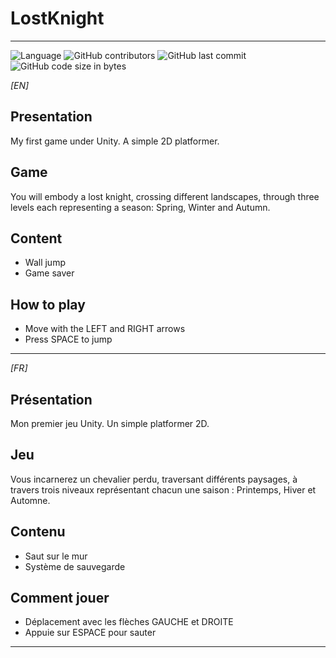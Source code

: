 # LostKnight

---

![Language](https://img.shields.io/badge/Language-c%23-%23239120.svg?style=for-the-badge?style=flat-square) ![GitHub contributors](https://img.shields.io/github/contributors/CreatibOfficiel/LostKnight?style=flat-square) ![GitHub last commit](https://img.shields.io/github/last-commit/CreatibOfficiel/LostKnight?style=flat-square) ![GitHub code size in bytes](https://img.shields.io/github/languages/code-size/CreatibOfficiel/LostKnight?style=flat-square)

_[EN]_

## Presentation

My first game under Unity. A simple 2D platformer.

## Game

You will embody a lost knight, crossing different landscapes, through three levels each representing a season: Spring, Winter and Autumn.

## Content

- Wall jump</br>
- Game saver</br>

## How to play

 - Move with the LEFT and RIGHT arrows</br>
 - Press SPACE to jump</br>

---

_[FR]_

## Présentation

Mon premier jeu Unity. Un simple platformer 2D.

## Jeu

Vous incarnerez un chevalier perdu, traversant différents paysages, à travers trois niveaux représentant chacun une saison : Printemps, Hiver et Automne.

## Contenu

- Saut sur le mur</br>
- Système de sauvegarde</br>

## Comment jouer

 - Déplacement avec les flèches GAUCHE et DROITE</br>
 - Appuie sur ESPACE pour sauter</br>

---

